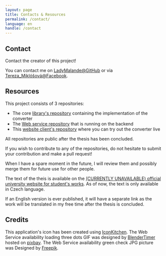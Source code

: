 ```yaml
---
layout: page
title: Contacts & Resources
permalink: /contact/
language: en
handle: /contact
---
```

## Contact
Contact the creator of this project!

You can contact me on 
                <a href="https://github.com/LadyMalande">LadyMalande@GitHub</a> or via 
                <a href="https://www.facebook.com/tereza.miklosova/about">Tereza_Miklóšová@Facebook</a>.

## Resources
This project consists of 3 repositories:
- The core [library's repository](https://github.com/LadyMalande/RDFtoCSV) containing the implementation of the converter
- The [Web service repository](https://github.com/LadyMalande/RDFtoCSVWAPI)  that is running on the backend
- This [website client's repository](https://github.com/LadyMalande/rdf-to-csv.github.io) where you can try out the converter live


All repositories are public after the thesis has been concluded.

If you wish to contribute to any of the repositories, do not hesitate to submit your contribution and make a pull request! 

When I have a spare moment in the future, I will review them and possibly merge them for future use for other people.

The text of the theis is available on the [(CURRENTLY UNAVAILABLE) official university website for student's works](). As of now, the text is only available in Czech language. 

If an English version is ever published, it will have a separate link as the work will be translated in my free time after the thesis is concluded.

## Credits

This application's icon has been created using [IconKitchen](https://icon.kitchen/).
The Web Service availability loading three dots GIF was designed by [BlenderTimer](https://pixabay.com/users/blendertimer-9538909/) hosted on [pixbay](https://pixabay.com/).
The Web Service availability green check JPG picture was Designed by [Freepik](www.freepik.com/).